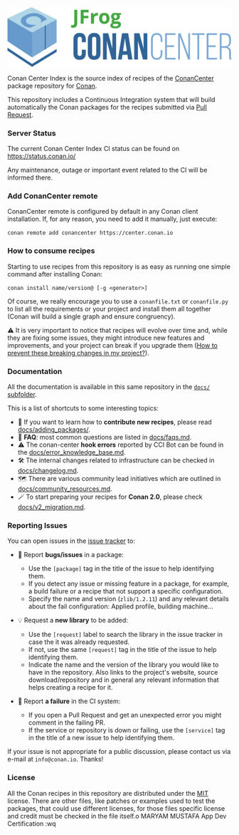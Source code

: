 <p align="center">
    <img src="assets/JFrogConanCenter.png" width="600"/>
</p>

Conan Center Index is the source index of recipes of the [ConanCenter](https://conan.io/center) package repository for [Conan](https://conan.io).

This repository includes a Continuous Integration system that will build automatically the Conan packages for the recipes submitted via
[Pull Request](https://github.com/conan-io/conan-center-index/pulls).

### Server Status

The current Conan Center Index CI status can be found on https://status.conan.io/

Any maintenance, outage or important event related to the CI will be informed there.


### Add ConanCenter remote

ConanCenter remote is configured by default in any Conan client installation. If, for any reason, you need to add it manually, just execute:

```
conan remote add conancenter https://center.conan.io
```

### How to consume recipes

Starting to use recipes from this repository is as easy as running
one simple command after installing Conan:

```
conan install name/version@ [-g <generator>]
```

Of course, we really encourage you to use a `conanfile.txt` or `conanfile.py`
to list all the requirements or your project and install them all together
(Conan will build a single graph and ensure congruency).

:warning: It is very important to notice that recipes will evolve over time
and, while they are fixing some issues, they might introduce new features and
improvements, and your project can break if you upgrade them
([How to prevent these breaking changes in my project?](docs/consuming_recipes.md)).



### Documentation

All the documentation is available in this same repository in the [`docs/` subfolder](docs/README.md).

This is a list of shortcuts to some interesting topics:

* :rocket: If you want to learn how to **contribute new recipes**, please read [docs/adding_packages/](docs/adding_packages/README.md).
* :speech_balloon: **FAQ**: most common questions are listed in [docs/faqs.md](docs/faqs.md).
* :warning: The conan-center **hook errors** reported by CCI Bot can be found in the [docs/error_knowledge_base.md](docs/error_knowledge_base.md).
* :hammer_and_wrench: The internal changes related to infrastructure can be checked in [docs/changelog.md](docs/changelog.md).
* :world_map: There are various community lead initiatives which are outlined in [docs/community_resources.md](docs/community_resources.md).
* :magic_wand: To start preparing your recipes for **Conan 2.0**, please check [docs/v2_migration.md](docs/v2_migration.md).

### Reporting Issues

You can open issues in the [issue tracker](https://github.com/conan-io/conan-center-index/issues) to:

* :bug: Report **bugs/issues** in a package:
    - Use the `[package]` tag in the title of the issue to help identifying them.
    - If you detect any issue or missing feature in a package, for example, a build failure or a recipe that not support a specific configuration.
    - Specify the name and version (`zlib/1.2.11`) and any relevant details about the fail configuration: Applied profile, building machine...

* :bulb: Request a **new library** to be added:
    - Use the `[request]` label to search the library in the issue tracker in case the it was already requested.
    - If not, use the same `[request]` tag in the title of the issue to help identifying them.
    - Indicate the name and the version of the library you would like to have in the repository. Also links to the project's website,
      source download/repository and in general any relevant information that helps creating a recipe for it.

*  :robot: Report **a failure** in the CI system:
    - If you open a Pull Request and get an unexpected error you might comment in the failing PR.
    - If the service or repository is down or failing, use the `[service]` tag in the title of a new issue to help identifying them.

If your issue is not appropriate for a public discussion, please contact us via e-mail at `info@conan.io`. Thanks!


### License

All the Conan recipes in this repository are distributed under the [MIT](LICENSE) license. There
are other files, like patches or examples used to test the packages, that could use different licenses,
for those files specific license and credit must be checked in the file itself.o
MARYAM MUSTAFA
App Dev Certification
:wq




